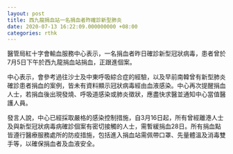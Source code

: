 ```yaml
---
layout: post
title: 西九龍捐血站一名捐血者昨確診新型肺炎
date: 2020-07-13 16:22:09.000000000 +08:00
categories: rthk
---
```


醫管局紅十字會輸血服務中心表示，一名捐血者昨日確診新型冠狀病毒，患者曾於7月5日下午於西九龍捐血站捐血，正跟進個案。

中心表示，會參考過往沙士及中東呼吸綜合症的經驗，以及早前南韓曾有新型肺炎確診患者捐血的案例，皆未有資料顯示冠狀病毒經由血液感染。中心再次提醒捐血人士，若捐血後出現發燒、呼吸道感染或肺炎徵狀，應盡快求醫並通知中心當值醫護人員。
 
發言人說，中心已經採取嚴格的感染控制措施，自3月16日起，所有曾經離港人士及與新型冠狀病毒病確診個案有密切接觸的人士，需暫緩捐血28日。所有捐血點皆遵行醫療服務處所的防疫措施，包括進入捐血站需佩帶口罩、先量體溫及消毒雙手等，以確保捐血者及血液安全。
